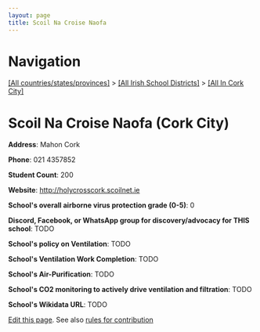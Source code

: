 ```yaml
---
layout: page
title: Scoil Na Croise Naofa
---
```

# Navigation

[[All countries/states/provinces]](../../..) > [[All Irish School Districts]](../..) > [[All In Cork City]](..)

# Scoil Na Croise Naofa (Cork City)

**Address**: Mahon Cork

**Phone**: 021 4357852

**Student Count**: 200

**Website**: <http://holycrosscork.scoilnet.ie>

**School's overall airborne virus protection grade (0-5)**: 0

**Discord, Facebook, or WhatsApp group for discovery/advocacy for THIS school**: TODO

**School's policy on Ventilation**: TODO

**School's Ventilation Work Completion**: TODO

**School's Air-Purification**: TODO

**School's CO2 monitoring to actively drive ventilation and filtration**: TODO

**School's Wikidata URL**: TODO


[Edit this page](https://github.com/ventilate-schools/Ireland/edit/main/./Cork_City/Scoil_Na_Croise_Naofa.md). See also [rules for contribution](../../../contribution-rules/)
